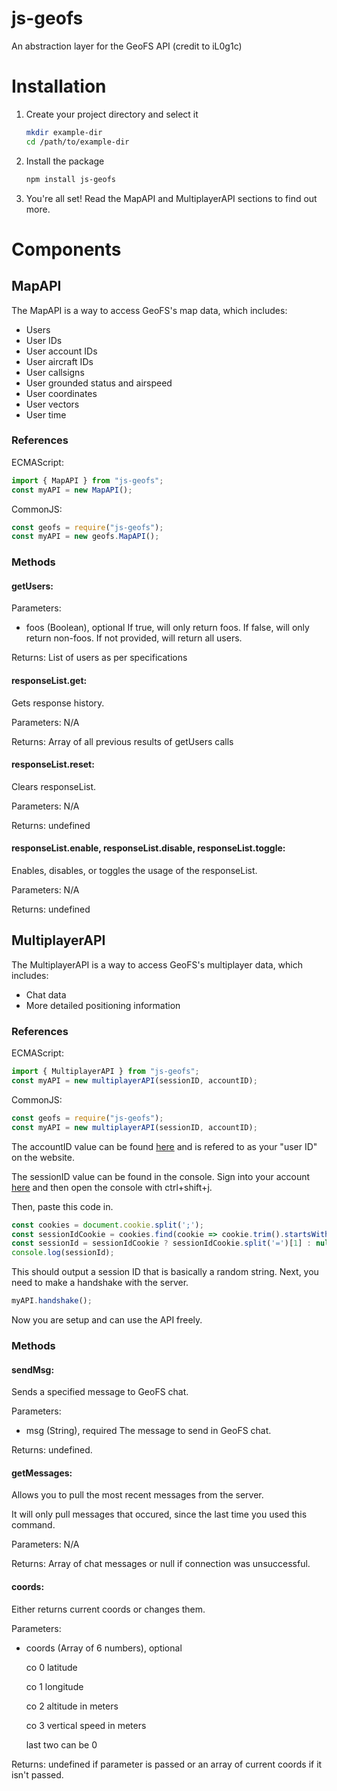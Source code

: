 # js-geofs

An abstraction layer for the GeoFS API (credit to iL0g1c)

# Installation

1. Create your project directory and select it
   ```bash
   mkdir example-dir
   cd /path/to/example-dir
   ```
2. Install the package
   ```bash
   npm install js-geofs
   ```
3. You're all set! Read the MapAPI and MultiplayerAPI sections to find out more.

# Components

## MapAPI

The MapAPI is a way to access GeoFS's map data, which includes:
- Users
- User IDs
- User account IDs
- User aircraft IDs
- User callsigns
- User grounded status and airspeed
- User coordinates
- User vectors
- User time

### References

ECMAScript:
```js
import { MapAPI } from "js-geofs";
const myAPI = new MapAPI();
```
CommonJS:
```js
const geofs = require("js-geofs");
const myAPI = new geofs.MapAPI();
```

### Methods

#### getUsers:

Parameters:
- foos (Boolean), optional
  If true, will only return foos. If false, will only return non-foos. If not provided, will return all users.

Returns: List of users as per specifications

#### responseList.get:

Gets response history.

Parameters: N/A

Returns: Array of all previous results of getUsers calls

#### responseList.reset:

Clears responseList.

Parameters: N/A

Returns: undefined

#### responseList.enable, responseList.disable, responseList.toggle:

Enables, disables, or toggles the usage of the responseList.

Parameters: N/A

Returns: undefined

## MultiplayerAPI

The MultiplayerAPI is a way to access GeoFS's multiplayer data, which includes:
- Chat data
- More detailed positioning information

### References

ECMAScript:
```js
import { MultiplayerAPI } from "js-geofs";
const myAPI = new multiplayerAPI(sessionID, accountID);
```
CommonJS:
```js
const geofs = require("js-geofs");
const myAPI = new multiplayerAPI(sessionID, accountID);
```
The accountID value can be found [here](https://www.geo-fs.com/pages/account.php?action=edit) and is refered to as your "user ID" on the website.

The sessionID value can be found in the console. Sign into your account [here](https://www.geo-fs.com/geofs.php) and then open the console with ctrl+shift+j.

Then, paste this code in.
```js
const cookies = document.cookie.split(';');
const sessionIdCookie = cookies.find(cookie => cookie.trim().startsWith('PHPSESSID='));
const sessionId = sessionIdCookie ? sessionIdCookie.split('=')[1] : null;
console.log(sessionId);
```
This should output a session ID that is basically a random string.
Next, you need to make a handshake with the server.
```js
myAPI.handshake();
```
Now you are setup and can use the API freely.

### Methods

#### sendMsg:

Sends a specified message to GeoFS chat.

Parameters:

- msg (String), required
  The message to send in GeoFS chat.

Returns: undefined.

#### getMessages: 

Allows you to pull the most recent messages from the server.

It will only pull messages that occured, since the last time you used this command.

Parameters: N/A

Returns: Array of chat messages or null if connection was unsuccessful.

#### coords:

Either returns current coords or changes them.

Parameters:
- coords (Array of 6 numbers), optional

  co 0 latitude

  co 1 longitude

  co 2 altitude in meters

  co 3 vertical speed in meters

  last two can be 0

Returns: undefined if parameter is passed or an array of current coords if it isn't passed.

